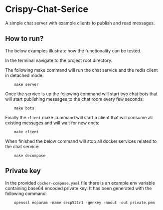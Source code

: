 
# Crispy-Chat-Serice

A simple chat server with example clients to publish and read messages.

## How to run?

The below examples illustrate how the functionality can be tested. 

In the terminal navigate to the project root directory.

The following make command will run the chat service and the redis client in detached mode:
```
    make server
```

Once the service is up the following command will start two chat bots that will start publishing messages to the chat room every few seconds:
```
    make bots
```

Finally the `client` make command will start a client that will consume all existing messages and will wait for new ones:
```
    make client
```

When finished the below command will stop all docker services related to the chat service:
```
    make decompose
```

## Private key

In the provided `docker-compose.yaml` file there is an example env variable containing base64 encoded private key. It has been generated with the following command:

```
    openssl ecparam -name secp521r1 -genkey -noout -out private.pem
```







